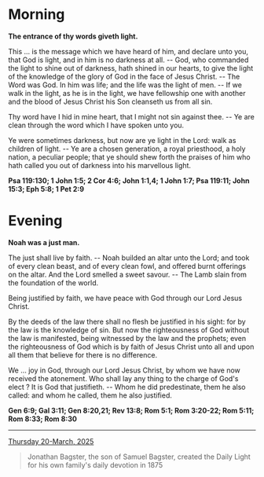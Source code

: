 # Morning

**The entrance of thy words giveth light.**
 
This ... is the message which we have heard of him, and declare unto you, that God is light, and in him is no darkness at all. -- God, who commanded the light to shine out of darkness, hath shined in our hearts, to give the light of the knowledge of the glory of God in the face of Jesus Christ. -- The Word was God. In him was life; and the life was the light of men. -- If we walk in the light, as he is in the light, we have fellowship one with another and the blood of Jesus Christ his Son cleanseth us from all sin.
 
Thy word have I hid in mine heart, that I might not sin against thee. -- Ye are clean through the word which I have spoken unto you.
 
Ye were sometimes darkness, but now are ye light in the Lord: walk as children of light. -- Ye are a chosen generation, a royal priesthood, a holy nation, a peculiar people; that ye should shew forth the praises of him who hath called you out of darkness into his marvellous light.  

**Psa 119:130; 1 John 1:5; 2 Cor 4:6; John 1:1,4; 1 John 1:7; Psa 119:11; John 15:3; Eph 5:8; 1 Pet 2:9**

# Evening

**Noah was a just man.**
 
The just shall live by faith. -- Noah builded an altar unto the Lord; and took of every clean beast, and of every clean fowl, and offered burnt offerings on the altar. And the Lord smelled a sweet savour. -- The Lamb slain from the foundation of the world.
 
Being justified by faith, we have peace with God through our Lord Jesus Christ.
 
By the deeds of the law there shall no flesh be justified in his sight: for by the law is the knowledge of sin. But now the righteousness of God without the law is manifested, being witnessed by the law and the prophets; even the righteousness of God which is by faith of Jesus Christ unto all and upon all them that believe for there is no difference.
 
We ... joy in God, through our Lord Jesus Christ, by whom we have now received the atonement. Who shall lay any thing to the charge of God's elect ? It is God that justifieth. -- Whom he did predestinate, them he also called: and whom he called, them he also justified.  

**Gen 6:9; Gal 3:11; Gen 8:20,21; Rev 13:8; Rom 5:1; Rom 3:20-22; Rom 5:11; Rom 8:33; Rom 8:30**

---

[Thursday 20-March, 2025](https://t.me/s/daily_light)

> Jonathan Bagster, the son of Samuel Bagster, created the Daily Light for his own family's daily devotion in 1875

